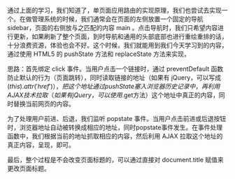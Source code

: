 通过上面的学习，我们知道了，单页面应用路由的实现原理，我们也尝试去实现一个。在做管理系统的时候，我们通常会在页面的左侧放置一个固定的导航 sidebar，页面的右侧放与之匹配的内容 main 。点击导航时，我们只希望内容进行更新，如果刷新了整个页面，到时导航和通用的头部底部也进行重绘重排的话，十分浪费资源，体验也会不好。这个时候，我们就能用到我们今天学习到的内容，通过使用 HTML5 的 pushState 方法和 replaceState 方法来实现，

思路：首先绑定 click 事件。当用户点击一个链接时，通过 preventDefault 函数防止默认的行为（页面跳转），同时读取链接的地址（如果有 jQuery，可以写成$(this).attr('href')），把这个地址通过pushState塞入浏览器历史记录中，再利用 AJAX 技术拉取（如果有 jQuery，可以使用$.get方法）这个地址中真正的内容，同时替换当前网页的内容。

为了处理用户前进、后退，我们监听 popstate 事件。当用户点击前进或后退按钮时，浏览器地址自动被转换成相应的地址，同时popstate事件发生。在事件处理函数中，我们根据当前的地址抓取相应的内容，然后利用 AJAX 拉取这个地址的真正内容，呈现，即可。

最后，整个过程是不会改变页面标题的，可以通过直接对 document.title 赋值来更改页面标题。